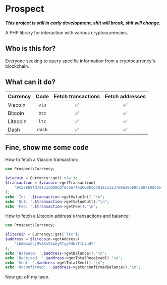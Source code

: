 # Prospect

***This project is still in early development, shit will break, shit will change.***

A PHP library for interaction with various cryptocurrencies.

## Who is this for?
Everyone seeking to query specific information from a cryptocurrency's blockchain.

## What can it do?
|Currency|Code|Fetch transactions|Fetch addresses|
|---|:---:|:---:|:---:|
|Viacoin|`via`|:white_check_mark:|:white_check_mark:
|Bitcoin|`btc`|:white_check_mark:|:white_check_mark:
|Litecoin|`ltc`|:white_check_mark:|:white_check_mark:
|Dash|`dash`|:white_check_mark:|:white_check_mark:

## Fine, show me some code

How to fetch a Viacoin transaction:
```php
use Prospect\Currency;

$viacoin = Currency::get('via');
$transaction = $viacoin->getTransaction(
    '9c57869fd7e131c0d9ddfe3ba7f62669bc6b01851323709aa96b9d7a9719dc05'
);
echo 'In: '.$transaction->getValueIn()."\n";
echo 'Out: '.$transaction->getValueOut()."\n";
echo 'Fee: '.$transaction->getFee()."\n";
```

How to fetch a Litecoin address's transactions and balance:
```php
use Prospect\Currency;

$litecoin = Currency::get('ltc');
$address = $litecoin->getAddress(
    'LbAw4wCLj9VAKxV4aeyRTygFdUxT1LiudY'
);
echo 'Balance: '.$address->getBalance()."\n";
echo 'Received: '.$address->getTotalReceived()."\n";
echo 'Sent: '.$address->getTotalSent()."\n";
echo 'Unconfirmed: '.$address->getUnconfirmedBalance()."\n";
```

Now get off my lawn.

